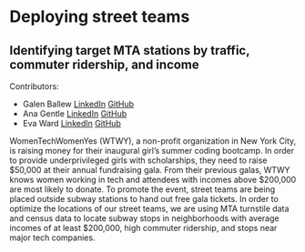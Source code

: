 # Deploying street teams
## Identifying target MTA stations by traffic, commuter ridership, and income

Contributors:
* Galen Ballew [LinkedIn](https://www.linkedin.com/in/galenballew) [GitHub](https://github.com/galenballew)
* Ana Gentle [LinkedIn](https://www.linkedin.com/in/ana-elisa-gentle-96262891/en) [GitHub](https://github.com/anaelisagentle)
* Eva Ward [LinkedIn](https://www.linkedin.com/in/eva-ward) [GitHub](https://github.com/emw1687)

WomenTechWomenYes (WTWY), a non-profit organization in New York City, is raising money for their inaugural girl’s summer coding bootcamp. In order to provide underprivileged girls with scholarships, they need to raise $50,000 at their annual fundraising gala. From their previous galas, WTWY knows women working in tech and attendees with incomes above $200,000 are most likely to donate. To promote the event, street teams are being placed outside subway stations to hand out free gala tickets. In order to optimize the locations of our street teams, we are using MTA turnstile data and census data to locate subway stops in neighborhoods with average incomes of at least $200,000, high commuter ridership, and stops near major tech companies.
